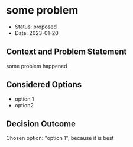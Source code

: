# some problem

* Status: proposed
* Date: 2023-01-20

## Context and Problem Statement

some problem happened

## Considered Options

* option 1
* option2

## Decision Outcome

Chosen option: "option 1", because it is best

